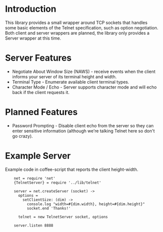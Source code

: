 Introduction
========

This library provides a small wrapper around TCP sockets that handles some basic elements of the Telnet specification, such as option negotiation. Both client and server wrappers are planned, the library only provides a Server wrapper at this time.

Server Features
========

* Negotiate About Window Size (NAWS) - receive events when the client informs your server of its terminal height and width.
* Terminal Type - Enumerate available client terminal types.
* Character Mode / Echo - Server supports character mode and will echo back if the client requests it.

Planned Features
========

* Password Prompting - Disable client echo from the server so they can enter sensitive information (although we're talking Telnet here so don't go crazy).

Example Server
========

Example code in coffee-script that reports the client height-width.
```coffee-script
    net = require 'net'
    {TelnetServer} = require '../lib/telnet'

    server = net.createServer (socket) ->
      options =
        setClientSize: (dim) ->
          console.log "width=#{dim.width}, height=#{dim.height}"
          socket.end 'Thanks!'

      telnet = new TelnetServer socket, options

    server.listen 8888
```